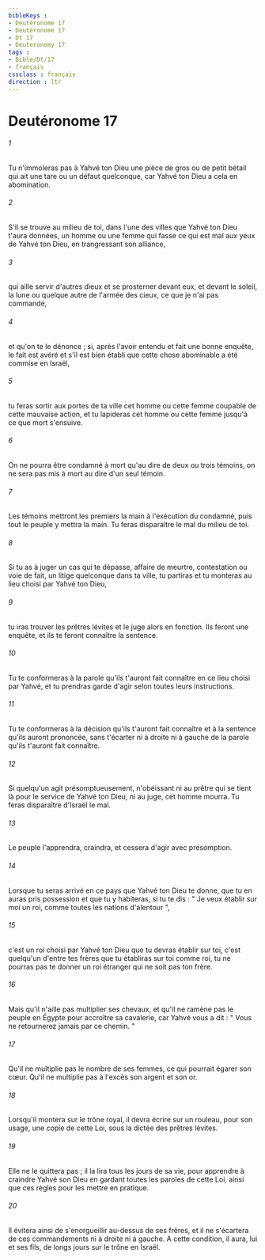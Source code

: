 ```yaml
---
bibleKeys : 
- Deutéronome 17
- Deutéronome 17
- Dt 17
- Deuteronomy 17
tags : 
- Bible/Dt/17
- français
cssclass : français
direction : ltr
---
```


# Deutéronome 17

###### 1
Tu n'immoleras pas à Yahvé ton Dieu une pièce de gros ou de petit bétail qui ait une tare ou un défaut quelconque, car Yahvé ton Dieu a cela en abomination. 
###### 2
S'il se trouve au milieu de toi, dans l'une des villes que Yahvé ton Dieu t'aura données, un homme ou une femme qui fasse ce qui est mal aux yeux de Yahvé ton Dieu, en trangressant son alliance, 
###### 3
qui aille servir d'autres dieux et se prosterner devant eux, et devant le soleil, la lune ou quelque autre de l'armée des cieux, ce que je n'ai pas commandé, 
###### 4
et qu'on te le dénonce ; si, après l'avoir entendu et fait une bonne enquête, le fait est avéré et s'il est bien établi que cette chose abominable a été commise en Israël, 
###### 5
tu feras sortir aux portes de ta ville cet homme ou cette femme coupable de cette mauvaise action, et tu lapideras cet homme ou cette femme jusqu'à ce que mort s'ensuive. 
###### 6
On ne pourra être condamné à mort qu'au dire de deux ou trois témoins, on ne sera pas mis à mort au dire d'un seul témoin. 
###### 7
Les témoins mettront les premiers la main à l'exécution du condamné, puis tout le peuple y mettra la main. Tu feras disparaître le mal du milieu de toi. 
###### 8
Si tu as à juger un cas qui te dépasse, affaire de meurtre, contestation ou voie de fait, un litige quelconque dans ta ville, tu partiras et tu monteras au lieu choisi par Yahvé ton Dieu, 
###### 9
tu iras trouver les prêtres lévites et le juge alors en fonction. Ils feront une enquête, et ils te feront connaître la sentence. 
###### 10
Tu te conformeras à la parole qu'ils t'auront fait connaître en ce lieu choisi par Yahvé, et tu prendras garde d'agir selon toutes leurs instructions. 
###### 11
Tu te conformeras à la décision qu'ils t'auront fait connaître et à la sentence qu'ils auront prononcée, sans t'écarter ni à droite ni à gauche de la parole qu'ils t'auront fait connaître. 
###### 12
Si quelqu'un agit présomptueusement, n'obéissant ni au prêtre qui se tient là pour le service de Yahvé ton Dieu, ni au juge, cet homme mourra. Tu feras disparaître d'Israël le mal. 
###### 13
Le peuple l'apprendra, craindra, et cessera d'agir avec présomption. 
###### 14
Lorsque tu seras arrivé en ce pays que Yahvé ton Dieu te donne, que tu en auras pris possession et que tu y habiteras, si tu te dis : " Je veux établir sur moi un roi, comme toutes les nations d'alentour ", 
###### 15
c'est un roi choisi par Yahvé ton Dieu que tu devras établir sur toi, c'est quelqu'un d'entre tes frères que tu établiras sur toi comme roi, tu ne pourras pas te donner un roi étranger qui ne soit pas ton frère. 
###### 16
Mais qu'il n'aille pas multiplier ses chevaux, et qu'il ne ramène pas le peuple en Égypte pour accroître sa cavalerie, car Yahvé vous a dit : " Vous ne retournerez jamais par ce chemin. " 
###### 17
Qu'il ne multiplie pas le nombre de ses femmes, ce qui pourrait égarer son cœur. Qu'il ne multiplie pas à l'excès son argent et son or. 
###### 18
Lorsqu'il montera sur le trône royal, il devra écrire sur un rouleau, pour son usage, une copie de cette Loi, sous la dictée des prêtres lévites. 
###### 19
Elle ne le quittera pas ; il la lira tous les jours de sa vie, pour apprendre à craindre Yahvé son Dieu en gardant toutes les paroles de cette Loi, ainsi que ces règles pour les mettre en pratique. 
###### 20
Il évitera ainsi de s'enorgueillir au-dessus de ses frères, et il ne s'écartera de ces commandements ni à droite ni à gauche. A cette condition, il aura, lui et ses fils, de longs jours sur le trône en Israël. 
